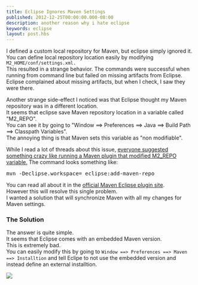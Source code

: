 ```yaml
---
title: Eclipse Ignores Maven Settings
published: 2012-12-25T00:00:00.000-08:00
description: another reason why i hate eclipse
keywords: eclipse
layout: post.hbs
---
```


I defined a custom local repository for Maven, but eclipse simply ignored it.
You can define local repository location easily by modifying `M2_HOME/conf/settings.xml.`  
This resulted in a strange behavior. The commands were successful when running from command line but failed on missing artifacts from Eclipse.  
Eclipse complained about missing artifacts, but when I check, I saw they were there.  

Another strange side-effect I noticed was that Eclipse thought my Maven repository was in a different location.  
It seems that eclipse save Maven repository location in a variable called "M2_REPO".  
You can see it by going to "Window ==> Preferences ==> Java ==> Build Path ==> Classpath Variables".  
The annoying thing is that Maven sets this variable as "non modifiable".

While I read a lot of threads about this issue, [everyone suggested something crazy like running a Maven plugin that modified M2_REPO variable.](http://www.mkyong.com/maven/how-to-configure-m2_repo-variable-in-eclipse-ide/ "mkyong suggests to run maven plugin to modify m2_repo") The command looks something like:

<pre>mvn -Declipse.workspace= <path-to-eclipse-workspace>eclipse:add-maven-repo</path-to-eclipse-workspace></pre>

You can read all about it in the [official Maven Eclipse plugin site](http://maven.apache.org/guides/mini/guide-ide-eclipse.html "Official Maven Eclipse Plugin Site").  
However this will resolve this single problem.  
I wanted a solution that will synchronize Maven with all my changes for Maven settings.

### The Solution

The answer is quite simple.  
It seems that Eclipse comes with an embedded Maven version.  
This is extremely bad.  
You can easily modify this by going to `Window ==> Preferences ==> Maven ==> Installtion` and tell Eclipe to not use the embedded version and instead define an external installtion.

[![](http://2.bp.blogspot.com/-ggf38JweP7Y/UMxSo9ugEVI/AAAAAAAAVLM/I4L5cL1-F7Y/s320/eclipse_maven_settings.png)](http://2.bp.blogspot.com/-ggf38JweP7Y/UMxSo9ugEVI/AAAAAAAAVLM/I4L5cL1-F7Y/s1600/eclipse_maven_settings.png)

